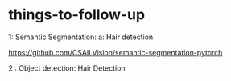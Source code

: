 # things-to-follow-up

1: Semantic Segmentation:
  a: Hair detection
  
  
  https://github.com/CSAILVision/semantic-segmentation-pytorch

2 : Object detection:
      Hair Detection

